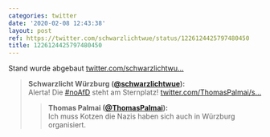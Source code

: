 ```yaml
---
categories: twitter
date: '2020-02-08 12:43:38'
layout: post
ref: https://twitter.com/schwarzlichtwue/status/1226124425797480450
title: 1226124425797480450
---
```

Stand wurde abgebaut [twitter.com/schwarzlichtwu…](https://twitter.com/schwarzlichtwue/status/1226106496674652160) 
> <b>Schwarzlicht Würzburg ([@schwarzlichtwue](https://twitter.com/schwarzlichtwue)):</b>  
>Alerta! Die [#noAfD](/t/noafd) steht am Sternplatz! [twitter.com/ThomasPalmai/s…](https://twitter.com/ThomasPalmai/status/1226102954039664640)   
>> <b>Thomas Palmai ([@ThomasPalmai](https://twitter.com/ThomasPalmai)):</b>    
>>Ich muss Kotzen die Nazis haben sich auch in Würzburg organisiert.      
>  
>  

